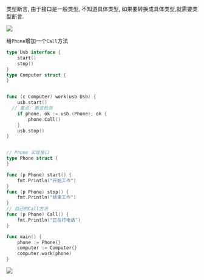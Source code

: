 类型断言, 由于接口是一般类型, 不知道具体类型, 如果要转换成具体类型,就需要类型断言.

![](https://youpaiyun.zongqilive.cn/image/006tNc79ly1g21wdg6w5gj30du0bggm9.jpg)





给`Phone`增加一个`Call`方法

```go
type Usb interface {
	start()
	stop()
}
type Computer struct {
}


func (c Computer) work(usb Usb) {
	usb.start()
  // 重点: 断言检测
	if phone, ok := usb.(Phone); ok {
		phone.Call()
	}
	usb.stop()
}


// Phone 实现接口
type Phone struct {
}

func (p Phone) start() {
	fmt.Println("开始工作")
}
func (p Phone) stop() {
	fmt.Println("结束工作")
}
// 自己的Call方法
func (p Phone) Call() {
	fmt.Println("正在打电话")
}

func main() {
	phone := Phone{}
	computer := Computer{}
	computer.work(phone)
}

```

![](https://youpaiyun.zongqilive.cn/image/006tNc79ly1g21wbat1sxj313m0ra431.jpg)

